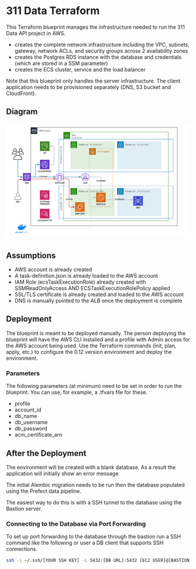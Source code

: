 # 311 Data Terraform

This Terraform blueprint manages the infrastructure needed to run the 311 Data API project in AWS.

- creates the complete network infrastructure including the VPC, subnets, gateway, network ACLs, and security groups across 2 availability zones
- creates the Postgres RDS instance with the database and credentials (which are stored in a SSM parameter)
- creates the ECS cluster, service and the load balancer

Note that this blueprint only handles the server infrastructure. The client application needs to be provisioned separately (DNS, S3 bucket and CloudFront).

## Diagram

![Network diagram](./311-aws-diagram.png)

## Assumptions

- AWS account is already created
- A task-definition.json is already loaded to the AWS account
- IAM Role (ecsTaskExecutionRole) already created with SSMReadOnlyAccess AND ECSTaskExecutionRolePolicy applied
- SSL/TLS certificate is already created and loaded to the AWS account
- DNS is manually pointed to the ALB once the deployment is complete

## Deployment

The blueprint is meant to be deployed manually. The person deploying the blueprint will have the AWS CLI installed and a profile with Admin access for the AWS account being used. Use the Terraform commands (init, plan, apply, etc.) to configure the 0.12 version environment and deploy the environment.

### Parameters

The following parameters (at minimum) need to be set in order to run the blueprint. You can use, for example, a .tfvars file for these.

- profile
- account_id
- db_name
- db_username
- db_password
- acm_certificate_arn

## After the Deployment

The environment will be created with a blank database. As a result the application will initially show an error message.

The initial Alembic migration needs to be run then the database populated using the Prefect data pipeline.

The easiest way to do this is with a SSH tunnel to the database using the Bastion server.

### Connecting to the Database via Port Forwarding

To set up port forwarding to the database through the bastion run a SSH command like the following or user a DB client that supports SSH connections.

```bash
ssh -i ~/.ssh/[YOUR SSH KEY] -L 5432:[DB URL]:5432 [EC2 USER]@[BASTION IP]
```
